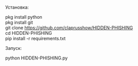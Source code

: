 Установка:

pkg install python         
pkg install git         
git clone https://github.com/claprusshow/HIDDEN-PHISHING         
cd HIDDEN-PHISHING         
pip install -r requirements.txt         

Запуск:

python HIDDEN-PHISHING.py
